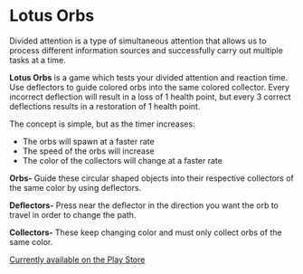 # Lotus Orbs
Divided attention is a type of simultaneous attention that allows us to process different information sources and successfully carry out multiple tasks at a time.

**Lotus Orbs** is a game which tests your divided attention and reaction time. Use deflectors to guide colored orbs into the same colored collector. Every incorrect deflection will result in a loss of 1 health point, but every 3 correct deflections results in a restoration of 1 health point.

The concept is simple, but as the timer increases:

- The orbs will spawn at a faster rate
- The speed of the orbs will increase
- The color of the collectors will change at a faster rate

**Orbs-** Guide these circular shaped objects into their respective collectors of the same color by using deflectors.

**Deflectors-** Press near the deflector in the direction you want the orb to travel in order to change the path.

**Collectors-** These keep changing color and must only collect orbs of the same color.

[Currently available on the Play Store](https://play.google.com/store/apps/details?id=com.lozootgames.lotusorbs&hl=en_US)
